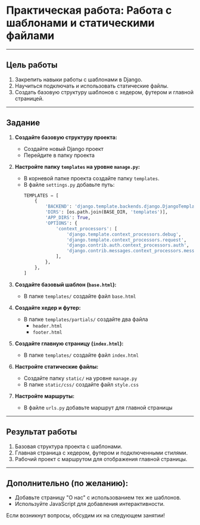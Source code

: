 # Практическая работа: Работа с шаблонами и статическими файлами

---

## Цель работы
1. Закрепить навыки работы с шаблонами в Django.
2. Научиться подключать и использовать статические файлы.
3. Создать базовую структуру шаблонов с хедером, футером и главной страницей.

---

## Задание

1. **Создайте базовую структуру проекта:**
   - Создайте новый Django проект
   - Перейдите в папку проекта

2. **Настройте папку `templates` на уровне `manage.py`:**
   - В корневой папке проекта создайте папку `templates`.
   - В файле `settings.py` добавьте путь:
     ```python
     TEMPLATES = [
         {
             'BACKEND': 'django.template.backends.django.DjangoTemplates',
             'DIRS': [os.path.join(BASE_DIR, 'templates')],
             'APP_DIRS': True,
             'OPTIONS': {
                 'context_processors': [
                     'django.template.context_processors.debug',
                     'django.template.context_processors.request',
                     'django.contrib.auth.context_processors.auth',
                     'django.contrib.messages.context_processors.messages',
                 ],
             },
         },
     ]
     ```

3. **Создайте базовый шаблон (`base.html`):**
   - В папке `templates/` создайте файл `base.html`

4. **Создайте хедер и футер:**
   - В папке `templates/partials/` создайте два файла
     - `header.html`
     - `footer.html`

5. **Создайте главную страницу (`index.html`):**
   - В папке `templates/` создайте файл `index.html`

6. **Настройте статические файлы:**
   - Создайте папку `static/` на уровне `manage.py`
   - В папке `static/css/` создайте файл `style.css`

7. **Настройте маршруты:**
   - В файле `urls.py` добавьте маршрут для главной страницы

---

## Результат работы
1. Базовая структура проекта с шаблонами.
2. Главная страница с хедером, футером и подключенными стилями.
3. Рабочий проект с маршрутом для отображения главной страницы.

---

## Дополнительно (по желанию):
- Добавьте страницу "О нас" с использованием тех же шаблонов.
- Используйте JavaScript для добавления интерактивности.

Если возникнут вопросы, обсудим их на следующем занятии!
